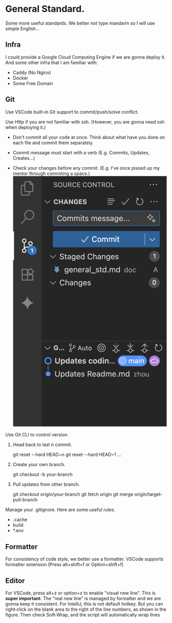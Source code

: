 # General Standard.

Some more useful standards. We better not type mandarin so I will use simple English...

## Infra

I could provide a Google Cloud Computing Engine if we are gonna deploy it. And some other infra that I am familiar with:

- Caddy (No Nginx)
- Docker
- Some Free Domain

## Git

Use VSCode built-in Git support to commit/push/solve conflict.

Use Http if you are not familiar with ssh. (However, you are gonna need ssh when deploying it.)

- Don't commit all your code at once. Think about what have you done on each file and commit them separately.

- Commit message must start with a verb (E.g. Commits, Updates, Creates...)

- Check your changes before any commit. (E.g. I've once pissed up my mentor through commiting a space.)
  ![alt text](image.png)

Use Git CLI to control version.

1.  Head back to last n commit.

    git reset --hard HEAD~n
    git reset --hard HEAD~1
    ...

2.  Create your own branch.

    git checkout -b your-branch

3.  Pull updates from other branch.

    git checkout origin/your-branch
    git fetch origin
    git merge origin/target-pull-branch

Manage your .gitignore. Here are some useful rules.

- .cache
- build
- \*.env

## Formatter

For consistency of code style, we better use a formatter. VSCode supports formatter extension (Press alt+shift+f or Option+shift+f)

## Editor

For VSCode, press alt+z or option+z to enable "visual new line". This is **super important**. The "real new line" is managed by formatter and we are gonna keep it consistent.
For IntelliJ, this is not default hotkey. But you can right‑click on the blank area to the right of the line numbers, as shown in the figure. Then check Soft‑Wrap, and the script will automatically wrap lines
